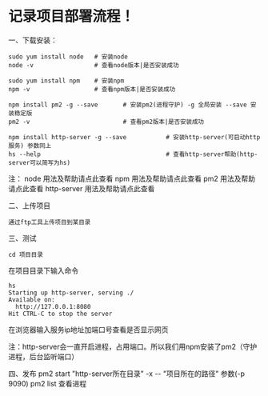 # 记录项目部署流程！

一、下载安装：

	sudo yum install node 	# 安装node
	node -v					# 查看node版本|是否安装成功

	sudo yum install npm	# 安装npm
	npm -v 					# 查看npm版本|是否安装成功

	npm install pm2 -g --save 		# 安装pm2(进程守护) -g 全局安装 --save 安装稳定版
	pm2 -v 							# 查看pm2版本|是否安装成功

	npm install http-server -g --save			# 安装http-server(可启动http服务) 参数同上
	hs --help									# 查看http-server帮助(http-server可以简写为hs)

注：
	node 用法及帮助请点此查看
	npm 用法及帮助请点此查看
	pm2 用法及帮助请点此查看
	http-server 用法及帮助请点此查看
	
二、上传项目
	
	通过ftp工具上传项目到某目录

三、测试
	
	cd 项目目录

在项目目录下输入命令

	hs
	Starting up http-server, serving ./
	Available on:
	  http://127.0.0.1:8080
	Hit CTRL-C to stop the server

在浏览器输入服务ip地址加端口号查看是否显示网页

注：http-server会一直开启进程，占用端口。所以我们用npm安装了pm2（守护进程，后台监听端口）

四、发布
   pm2 start "http-server所在目录" -x -- "项目所在的路径" 参数(-p 9090)
   pm2 list 查看进程